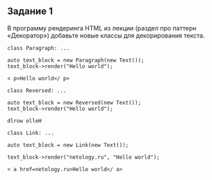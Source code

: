 ## Задание 1

В программу рендеринга HTML из лекции (раздел про паттерн «Декоратор») добавьте новые классы для декорирования текста.


    class Paragraph: ...

    auto text_block = new Paragraph(new Text());
    text_block->render("Hello world");

    < p>Hello world</ p>
    
    class Reversed: ...

    auto text_block = new Reversed(new Text());
    text_block->render("Hello world");

    dlrow olleH

    class Link: ...

    auto text_block = new Link(new Text());

    text_block->render("netology.ru", "Hello world");

    < a href=netology.ru>Hello world</ a>
